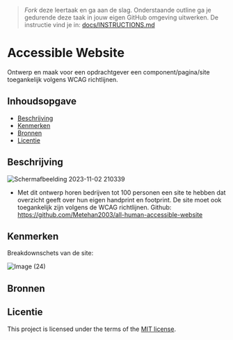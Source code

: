 > _Fork_ deze leertaak en ga aan de slag. Onderstaande outline ga je gedurende deze taak in jouw eigen GitHub omgeving uitwerken. De instructie vind je in: [docs/INSTRUCTIONS.md](https://github.com/fdnd-task/all-human-accessible-website/blob/main/docs/INSTRUCTIONS.md)

# Accessible Website

Ontwerp en maak voor een opdrachtgever een component/pagina/site toegankelijk volgens WCAG richtlijnen.

## Inhoudsopgave

  * [Beschrijving](#beschrijving)
  * [Kenmerken](#kenmerken)
  * [Bronnen](#bronnen)
  * [Licentie](#licentie)

## Beschrijving
![Schermafbeelding 2023-11-02 210339](https://github.com/Metehan2003/all-human-accessible-website/assets/144008559/7735c993-d1e4-45f5-ba66-1cc1c7f2c25d)

- Met dit ontwerp horen bedrijven tot 100 personen een site te hebben dat overzicht geeft over hun eigen handprint en footprint. De site moet ook toegankelijk zijn volgens de WCAG richtlijnen.
Github: https://github.com/Metehan2003/all-human-accessible-website

<!-- In de Beschrijving staat hoe je project er uit ziet, hoe het werkt en wat je er mee kan. -->
<!-- Voeg een mooie poster visual toe 📸 -->
<!-- Voeg een link toe naar Github Pages 🌐-->

## Kenmerken
Breakdownschets van de site:

![Image (24)](https://github.com/Metehan2003/all-human-accessible-website/assets/144008559/d065dff1-765f-4898-a013-c4c7c7984f45)


<!-- Bij Kenmerken staat welke technieken zijn gebruikt en hoe. Wat is de HTML structuur? Wat zijn de belangrijkste dingen in CSS? Wat is er met Javascript gedaan en hoe? Misschien heb je een framwork of library gebruikt? -->



## Bronnen

## Licentie


This project is licensed under the terms of the [MIT license](./LICENSE).
